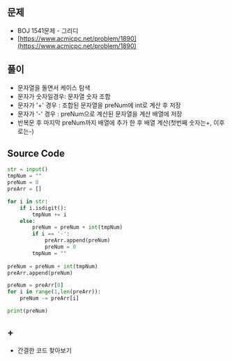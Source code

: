 ## 문제
- BOJ 1541문제 - 그리디
- [https://www.acmicpc.net/problem/1890](https://www.acmicpc.net/problem/1890)

## 풀이
- 문자열을 돌면서 케이스 탐색
- 문자가 숫자일경우: 문자열 숫자 조합
- 문자가 '+' 경우 : 조합된 문자열을 preNum에 int로 계산 후 저장
- 문자가 '-' 경우 : preNum으로 계산된 문자열을 계산 배열에 저장
- 반복문 후 마지막 preNum까지 배열에 추가 한 후 배열 계산(첫번째 숫자는+, 이후로는-)

## Source Code
```python
str = input()
tmpNum = ""
preNum = 0
preArr = []

for i in str:
    if i.isdigit():
        tmpNum += i
    else:
        preNum = preNum + int(tmpNum)
        if i == '-':
            preArr.append(preNum)
            preNum = 0
        tmpNum = ""
    
preNum = preNum + int(tmpNum)
preArr.append(preNum)

preNum = preArr[0]
for i in range(1,len(preArr)):
    preNum -= preArr[i]

print(preNum)
```

## +
- 간결한 코드 찾아보기